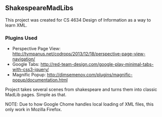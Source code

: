 ## ShakespeareMadLibs
This project was created for CS 4634 Design of Information as a way to learn XML.

### Plugins Used
* Perspective Page View: http://tympanus.net/codrops/2013/12/18/perspective-page-view-navigation/ 
* Google Tabs: http://red-team-design.com/google-play-minimal-tabs-with-css3-jquery/ 
* Magnific Popup: http://dimsemenov.com/plugins/magnific-popup/documentation.html 

Project takes several scenes from shakespeare and turns them into classic MadLib pages. Simple as that.

NOTE: Due to how Google Chome handles local loading of XML files, this only work in Mozilla Firefox.
